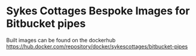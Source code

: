 # Sykes Cottages Bespoke Images for Bitbucket pipes

Built images can be found on the dockerhub https://hub.docker.com/repository/docker/sykescottages/bitbucket-pipes
